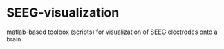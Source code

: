 # SEEG-visualization
matlab-based toolbox (scripts) for visualization of SEEG electrodes onto a brain
